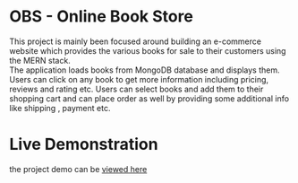 # OBS - Online Book Store #

This project is mainly been focused around building an e-commerce website which provides the 
various books for sale to their customers using the MERN stack.  
The application loads books from MongoDB database and displays them. 
Users can click on any book to get more information including pricing, reviews and rating etc. 
Users can select books and add them to their shopping cart and can place order as well by providing some additional info
like shipping , payment etc.

# Live Demonstration #

the project demo can be [viewed here](https://dacobs.herokuapp.com/)




